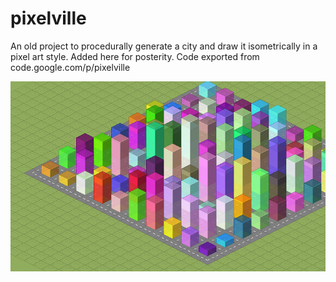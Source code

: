 # pixelville
An old project to procedurally generate a city and draw it isometrically in a pixel art style. Added here for posterity. Code exported from code.google.com/p/pixelville

![WIP screenshot](/screenshots/120210.png?raw=true)
